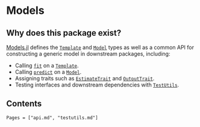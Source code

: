 # Models

## Why does this package exist?

[Models.jl](https://github.com/invenia/Models.jl) defines the [`Template`](@ref) and [`Model`](@ref) types as well as a common API for constructing a generic model in downstream packages, including:

* Calling [`fit`](@ref) on a [`Template`](@ref).
* Calling [`predict`](@ref) on a [`Model`](@ref).
* Assigning traits such as [`EstimateTrait`](@ref) and [`OutputTrait`](@ref).
* Testing interfaces and downstream dependencies with [`TestUtils`](@ref).

## Contents
```@contents
Pages = ["api.md", "testutils.md"]
```
